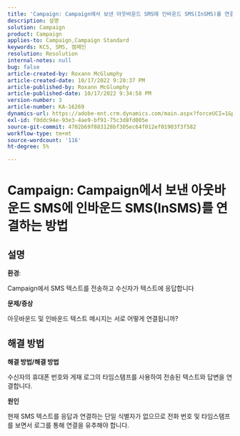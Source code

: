 ```yaml
---
title: 'Campaign: Campaign에서 보낸 아웃바운드 SMS에 인바운드 SMS(InSMS)를 연결하는 방법'
description: 설명
solution: Campaign
product: Campaign
applies-to: Campaign,Campaign Standard
keywords: KCS, SMS, 캠페인
resolution: Resolution
internal-notes: null
bug: false
article-created-by: Roxann McGlumphy
article-created-date: 10/17/2022 9:20:37 PM
article-published-by: Roxann McGlumphy
article-published-date: 10/17/2022 9:34:58 PM
version-number: 3
article-number: KA-16269
dynamics-url: https://adobe-ent.crm.dynamics.com/main.aspx?forceUCI=1&pagetype=entityrecord&etn=knowledgearticle&id=18fa3e88-614e-ed11-bba2-00224808679b
exl-id: f0ddc94e-93e3-4ae9-bf91-75c3d8fd005e
source-git-commit: 4702b69f883128bf305ec64f012ef01903f3f582
workflow-type: tm+mt
source-wordcount: '116'
ht-degree: 5%

---
```


# Campaign: Campaign에서 보낸 아웃바운드 SMS에 인바운드 SMS(InSMS)를 연결하는 방법

## 설명


<b>환경</b>:

Campaign에서 SMS 텍스트를 전송하고 수신자가 텍스트에 응답합니다

<b>문제/증상</b>

아웃바운드 및 인바운드 텍스트 메시지는 서로 어떻게 연결됩니까?


## 해결 방법


<b>해결 방법/해결 방법</b>

수신자의 휴대폰 번호와 게재 로그의 타임스탬프를 사용하여 전송된 텍스트와 답변을 연결합니다.

<b>원인</b>

현재 SMS 텍스트를 응답과 연결하는 단일 식별자가 없으므로 전화 번호 및 타임스탬프를 보면서 로그를 통해 연결을 유추해야 합니다.
